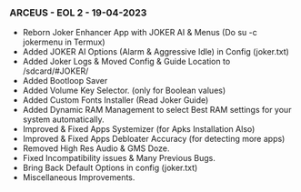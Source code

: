 ### ARCEUS - EOL 2 - 19-04-2023
* Reborn Joker Enhancer App with JOKER AI & Menus (Do su -c jokermenu in Termux)
* Added JOKER AI Options (Alarm & Aggressive Idle) in Config (joker.txt)
* Added Joker Logs & Moved Config & Guide Location to /sdcard/#JOKER/
* Added Bootloop Saver
* Added Volume Key Selector. (only for Boolean values)
* Added Custom Fonts Installer (Read Joker Guide)
* Added Dynamic RAM Management to select Best RAM settings for your system automatically.
* Improved & Fixed Apps Systemizer (for Apks Installation Also)
* Improved & Fixed Apps Debloater Accuracy (for detecting more apps)
* Removed High Res Audio & GMS Doze.
* Fixed Incompatibility issues & Many Previous Bugs.
* Bring Back Default Options in config (joker.txt)
* Miscellaneous Improvements.
